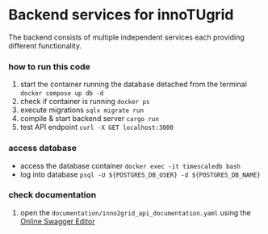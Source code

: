 # Backend services for innoTUgrid

The backend consists of multiple independent services each providing different functionality.

### how to run this code
1. start the container running the database detached from the terminal
`docker compose up db -d`
2. check if container is running
`docker ps`
3. execute migrations
`sqlx migrate run`
4. compile & start backend server
`cargo run`
5. test API endpoint
`curl -X GET localhost:3000`

### access database
- access the database container
`docker exec -it timescaledb bash`
- log into database
`psql -U ${POSTGRES_DB_USER} -d ${POSTGRES_DB_NAME}`

### check documentation
1. open the `documentation/inno2grid_api_documentation.yaml` using the [Online Swagger Editor](https://editor.swagger.io/)